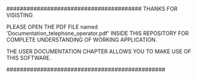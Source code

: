 ######################################## THANKS FOR VISISTING

PLEASE OPEN THE PDF FILE named 'Documentation_telephone_operator.pdf' INSIDE THIS REPOSITORY FOR COMPLETE UNDERSTANDING OF WORKING APPLICATION.

THE USER DOCUMENTATION CHAPTER ALLOWS YOU TO MAKE USE OF THIS SOFTWARE.

###############################################
